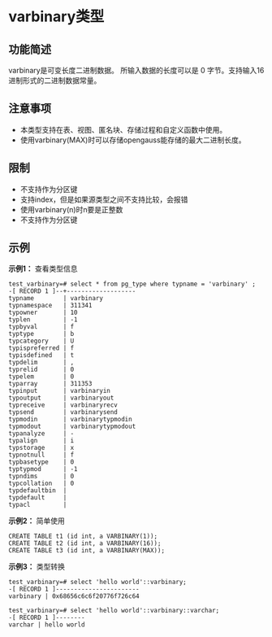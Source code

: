 # varbinary类型

## 功能简述

varbinary是可变长度二进制数据。 所输入数据的长度可以是 0 字节。支持输入16进制形式的二进制数据常量。

## 注意事项

- 本类型支持在表、视图、匿名块、存储过程和自定义函数中使用。
- 使用varbinary(MAX)时可以存储opengauss能存储的最大二进制长度。

## 限制
- 不支持作为分区键
- 支持index，但是如果源类型之间不支持比较，会报错
- 使用varbinary(n)时n要是正整数
- 不支持作为分区键

## 示例

**示例1：** 查看类型信息

```
test_varbinary=# select * from pg_type where typname = 'varbinary' ;
-[ RECORD 1 ]--+-------------------
typname        | varbinary
typnamespace   | 311341
typowner       | 10
typlen         | -1
typbyval       | f
typtype        | b
typcategory    | U
typispreferred | f
typisdefined   | t
typdelim       | ,
typrelid       | 0
typelem        | 0
typarray       | 311353
typinput       | varbinaryin
typoutput      | varbinaryout
typreceive     | varbinaryrecv
typsend        | varbinarysend
typmodin       | varbinarytypmodin
typmodout      | varbinarytypmodout
typanalyze     | -
typalign       | i
typstorage     | x
typnotnull     | f
typbasetype    | 0
typtypmod      | -1
typndims       | 0
typcollation   | 0
typdefaultbin  |
typdefault     |
typacl         |
```

**示例2：** 简单使用
```
CREATE TABLE t1 (id int, a VARBINARY(1));
CREATE TABLE t2 (id int, a VARBINARY(16));
CREATE TABLE t3 (id int, a VARBINARY(MAX));
```

**示例3：** 类型转换
```
test_varbinary=# select 'hello world'::varbinary;
-[ RECORD 1 ]-----------------------
varbinary | 0x68656c6c6f20776f726c64

test_varbinary=# select 'hello world'::varbinary::varchar;
-[ RECORD 1 ]--------
varchar | hello world
```
